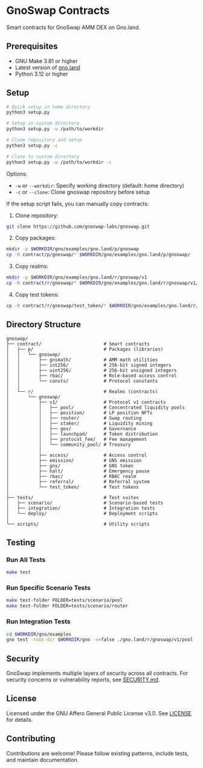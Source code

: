 # GnoSwap Contracts

Smart contracts for GnoSwap AMM DEX on Gno.land.

## Prerequisites

- GNU Make 3.81 or higher
- Latest version of [gno.land](https://github.com/gnolang/gno)
- Python 3.12 or higher

## Setup

```bash
# Quick setup in home directory
python3 setup.py

# Setup in custom directory
python3 setup.py -w /path/to/workdir

# Clone repository and setup
python3 setup.py -c

# Clone to custom directory
python3 setup.py -w /path/to/workdir -c
```

Options:

- `-w` or `--workdir`: Specify working directory (default: home directory)
- `-c` or `--clone`: Clone gnoswap repository before setup

If the setup script fails, you can manually copy contracts:

1. Clone repository:

```bash
git clone https://github.com/gnoswap-labs/gnoswap.git
```

2. Copy packages:

```bash
mkdir -p $WORKDIR/gno/examples/gno.land/p/gnoswap
cp -R contract/p/gnoswap/* $WORKDIR/gno/examples/gno.land/p/gnoswap/
```

3. Copy realms:

```bash
mkdir -p $WORKDIR/gno/examples/gno.land/r/gnoswap/v1
cp -R contract/r/gnoswap/* $WORKDIR/gno/examples/gno.land/r/gnoswap/v1/
```

4. Copy test tokens:

```bash
cp -R contract/r/gnoswap/test_token/* $WORKDIR/gno/examples/gno.land/r/
```

## Directory Structure

```
gnoswap/
├── contract/                       # Smart contracts
│   ├── p/                          # Packages (libraries)
│   │   └── gnoswap/
│   │       ├── gnsmath/            # AMM math utilities
│   │       ├── int256/             # 256-bit signed integers
│   │       ├── uint256/            # 256-bit unsigned integers
│   │       ├── rbac/               # Role-based access control
│   │       └── consts/             # Protocol constants
│   │
│   └── r/                          # Realms (contracts)
│       └── gnoswap/
│           ├── v1/                 # Protocol v1 contracts
│           │   ├── pool/           # Concentrated liquidity pools
│           │   ├── position/       # LP position NFTs
│           │   ├── router/         # Swap routing
│           │   ├── staker/         # Liquidity mining
│           │   ├── gov/            # Governance
│           │   ├── launchpad/      # Token distribution
│           │   ├── protocol_fee/   # Fee management
│           │   └── community_pool/ # Treasury
│           │
│           ├── access/             # Access control
│           ├── emission/           # GNS emission
│           ├── gns/                # GNS token
│           ├── halt/               # Emergency pause
│           ├── rbac/               # RBAC realm
│           ├── referral/           # Referral system
│           └── test_token/         # Test tokens
│
├── tests/                          # Test suites
│   ├── scenario/                   # Scenario-based tests
│   ├── integration/                # Integration tests
│   └── deploy/                     # Deployment scripts
│
└── scripts/                        # Utility scripts
```

## Testing

### Run All Tests

```bash
make test
```

### Run Specific Scenario Tests

```bash
make test-folder FOLDER=tests/scenario/pool
make test-folder FOLDER=tests/scenario/router
```

### Run Integration Tests

```bash
cd $WORKDIR/gno/examples
gno test -root-dir $WORKDIR/gno -v=false ./gno.land/r/gnoswap/v1/pool
```

## Security

GnoSwap implements multiple layers of security across all contracts. For security concerns or vulnerability reports, see [SECURITY.md](SECURITY.md).

## License

Licensed under the GNU Affero General Public License v3.0. See [LICENSE](LICENSE) for details.

## Contributing

Contributions are welcome! Please follow existing patterns, include tests, and maintain documentation.
